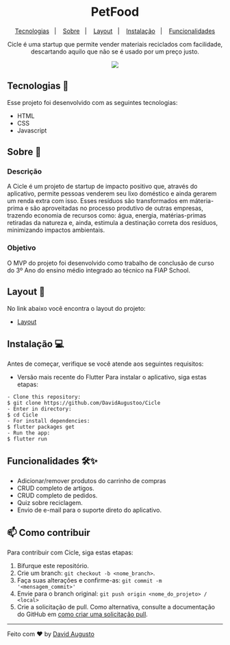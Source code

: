 <h1 align="center"> PetFood </h1>
<p align="center">
  <a href="#tecnologias-">Tecnologias</a>&nbsp;&nbsp;&nbsp;|&nbsp;&nbsp;&nbsp;
  <a href="#sobre-">Sobre</a>&nbsp;&nbsp;&nbsp;|&nbsp;&nbsp;&nbsp;
  <a href="#layout-">Layout</a>&nbsp;&nbsp;&nbsp;|&nbsp;&nbsp;&nbsp;
  <a href="#instalação-">Instalação</a>&nbsp;&nbsp;&nbsp;|&nbsp;&nbsp;&nbsp;
  <a href="#funcionalidades-">Funcionalidades</a>
</p>
<p align="center"> 
Cicle é uma startup que permite vender materiais reciclados com facilidade, descartando aquilo que não se é usado por um preço justo.
</p>
<p align="center">
<img src="assets/cell.gif" align="center" />
</p>

## Tecnologias 🚀 
Esse projeto foi desenvolvido com as seguintes tecnologias:
- HTML
- CSS
- Javascript
## Sobre 📖


### Descrição
A Cicle é um projeto de startup de impacto positivo que, através do aplicativo, permite pessoas venderem seu lixo doméstico e ainda gerarem um renda extra com isso. Esses resíduos são transformados em máteria-prima e são aproveitadas no processo produtivo de outras empresas, trazendo economia de recursos como: água, energia, matérias-primas retiradas da natureza e, ainda, estimula a destinação correta dos resíduos, minimizando impactos ambientais.


### Objetivo
O MVP do projeto foi desenvolvido como trabalho de conclusão de curso do 3º Ano do ensino médio integrado ao técnico na FIAP School. 
##  Layout 🔖
No link abaixo você encontra o layout do projeto:
- [Layout](https://www.figma.com/file/MfnsNLMGlxLnI2h3hE7vVw/PetFood?node-id=0%3A1)
## Instalação 💻
Antes de começar, verifique se você atende aos seguintes requisitos:
- Versão mais recente do Flutter
 Para instalar o aplicativo, siga estas etapas:
```
- Clone this repository:
$ git clone https://github.com/DavidAugustoo/Cicle
- Enter in directory:
$ cd Cicle
- For install dependencies:
$ flutter packages get
- Run the app: 
$ flutter run
```
## Funcionalidades 🛠✨
- Adicionar/remover produtos do carrinho de compras
- CRUD completo de artigos.
- CRUD completo de pedidos.
- Quiz sobre reciclagem.
- Envio de e-mail para o suporte direto do aplicativo.
## 📫 Como contribuir
<!---Se o seu README for longo ou se você tiver algum processo ou etapas específicas que deseja que os contribuidores sigam, considere a criação de um arquivo CONTRIBUTING.md separado--->
Para contribuir com Cicle, siga estas etapas:
1. Bifurque este repositório.
2. Crie um branch: `git checkout -b <nome_branch>`.
3. Faça suas alterações e confirme-as: `git commit -m '<mensagem_commit>'`
4. Envie para o branch original: `git push origin <nome_do_projeto> / <local>`
5. Crie a solicitação de pull.
Como alternativa, consulte a documentação do GitHub em [como criar uma solicitação pull](https://help.github.com/en/github/collaborating-with-issues-and-pull-requests/creating-a-pull-request).
---
Feito com ♥ by [David Augusto](https://github.com/DavidAugustoo)